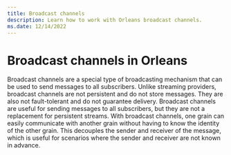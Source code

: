 ```yaml
---
title: Broadcast channels
description: Learn how to work with Orleans broadcast channels.
ms.date: 12/14/2022
---
```


# Broadcast channels in Orleans

Broadcast channels are a special type of broadcasting mechanism that can be used to send messages to all subscribers. Unlike streaming providers, broadcast channels are not persistent and do not store messages. They are also not fault-tolerant and do not guarantee delivery. Broadcast channels are useful for sending messages to all subscribers, but they are not a replacement for persistent streams. With broadcast channels, one grain can easily communicate with another grain without having to know the identity of the other grain. This decouples the sender and receiver of the message, which is useful for scenarios where the sender and receiver are not known in advance.
